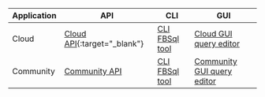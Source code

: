 | Application | API | CLI | GUI |
| ----------- |---|---|---|
| Cloud       | [Cloud API](https://api-docs-featurebase-cloud.redoc.ly/latest#tag/Query){:target="_blank"} | [CLI FBSql tool](/docs/tools/fbsql/fbsql-home) | [Cloud GUI query editor](/docs/cloud/cloud-query/cloud-query-run) |
| Community | [Community API](/docs/community/com-api/com-api-home) | [CLI FBSql tool](/docs/tools/fbsql/fbsql-home) | [Community GUI query editor](/docs/community/com-query/com-query-home) |
